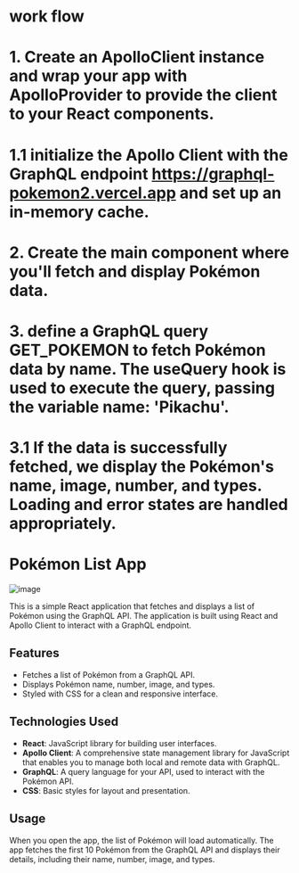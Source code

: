 # work flow

# 1. Create an ApolloClient instance and wrap your app with ApolloProvider to provide the client to your React components.
# 1.1 initialize the Apollo Client with the GraphQL endpoint https://graphql-pokemon2.vercel.app and set up an in-memory cache.

# 2. Create the main component where you'll fetch and display Pokémon data.

# 3. define a GraphQL query GET_POKEMON to fetch Pokémon data by name. The useQuery hook is used to execute the query, passing the variable name: 'Pikachu'.

# 3.1 If the data is successfully fetched, we display the Pokémon's name, image, number, and types. Loading and error states are handled appropriately.


# Pokémon List App
![image](https://github.com/user-attachments/assets/87569bfc-87ec-4aa0-9fd0-97108f7989d9)


This is a simple React application that fetches and displays a list of Pokémon using the GraphQL API. The application is built using React and Apollo Client to interact with a GraphQL endpoint.

## Features

- Fetches a list of Pokémon from a GraphQL API.
- Displays Pokémon name, number, image, and types.
- Styled with CSS for a clean and responsive interface.

## Technologies Used

- **React**: JavaScript library for building user interfaces.
- **Apollo Client**: A comprehensive state management library for JavaScript that enables you to manage both local and remote data with GraphQL.
- **GraphQL**: A query language for your API, used to interact with the Pokémon API.
- **CSS**: Basic styles for layout and presentation.

## Usage

When you open the app, the list of Pokémon will load automatically. The app fetches the first 10 Pokémon from the GraphQL API and displays their details, including their name, number, image, and types.

